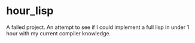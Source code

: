 # hour_lisp
A failed project. An attempt to see if I could implement a full lisp in under 1 hour with my current compiler knowledge.
